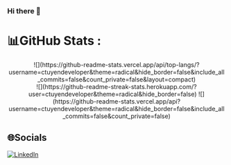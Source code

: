 ### Hi there 👋


# 📊GitHub Stats :
<div align="center">
![](https://github-readme-stats.vercel.app/api/top-langs/?username=ctuyendeveloper&theme=radical&hide_border=false&include_all_commits=false&count_private=false&layout=compact)<br/>
![](https://github-readme-streak-stats.herokuapp.com/?user=ctuyendeveloper&theme=radical&hide_border=false)
![](https://github-readme-stats.vercel.app/api?username=ctuyendeveloper&theme=radical&hide_border=false&include_all_commits=false&count_private=false)
</div>


## 🌐Socials
[![LinkedIn](https://img.shields.io/badge/LinkedIn-%230077B5.svg?logo=linkedin&logoColor=white)](https://linkedin.com/in/linkedin.com/in/ctuyendev) 

